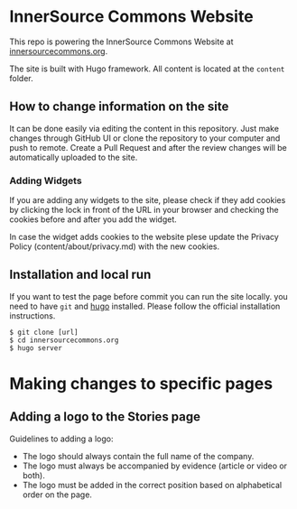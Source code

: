 # InnerSource Commons Website

This repo is powering the InnerSource Commons Website at [innersourcecommons.org](https://innersourcecommons.org).

The site is built with Hugo framework. All content is located at the `content` folder.

## How to change information on the site

It can be done easily via editing the content in this repository.
Just make changes through GitHub UI or clone the repository to your computer and push to remote.
Create a Pull Request and after the review changes will be automatically uploaded to the site.

### Adding Widgets

If you are adding any widgets to the site, please check if they add cookies by clicking the lock in front of the URL in your browser and checking the cookies before and after you add the widget.

In case the widget adds cookies to the website plese update the Privacy Policy (content/about/privacy.md) with the new cookies.

## Installation and local run

If you want to test the page before commit you can run the site locally.
you need to have `git` and [hugo](https://gohugo.io/getting-started/installing/) installed. Please follow the official installation instructions.

```
$ git clone [url]
$ cd innersourcecommons.org
$ hugo server
```

# Making changes to specific pages
## Adding a logo to the Stories page

Guidelines to adding a logo:
- The logo should always contain the full name of the company.
- The logo must always be accompanied by evidence (article or video or both).
- The logo must be added in the correct position based on alphabetical order on the page.
